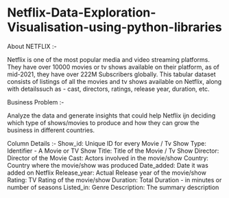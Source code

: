 # Netflix-Data-Exploration-Visualisation-using-python-libraries
About NETFLIX :- 

Netflix is one of the most popular media and video streaming platforms. They have over 10000 movies or tv shows available on their platform, 
as of mid-2021, they have over 222M Subscribers globally. This tabular dataset consists of listings of all the movies and tv shows 
available on Netflix, along with detailssuch as - cast, directors, ratings, release year, duration, etc.

Business Problem :-

Analyze the data and generate insights that could help Netflix ijn deciding which type of shows/movies to produce and how they can
grow the business in different countries.

Column Details :-
Show_id: Unique ID for every Movie / Tv Show
Type: Identifier - A Movie or TV Show
Title: Title of the Movie / Tv Show
Director: Director of the Movie
Cast: Actors involved in the movie/show
Country: Country where the movie/show was produced
Date_added: Date it was added on Netflix
Release_year: Actual Release year of the movie/show
Rating: TV Rating of the movie/show
Duration: Total Duration - in minutes or number of seasons
Listed_in: Genre
Description: The summary description

